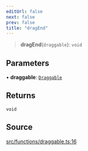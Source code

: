 ```yaml
---
editUrl: false
next: false
prev: false
title: "dragEnd"
---
```


> **dragEnd**(`draggable`): `void`

## Parameters

• **draggable**: [`Draggable`](/api/classes/draggable/)

## Returns

`void`

## Source

[src/functions/draggable.ts:16](https://github.com/relishinc/dill-pixel/blob/543438455c9a47928084300159416186c2aa1095/src/functions/draggable.ts#L16)

